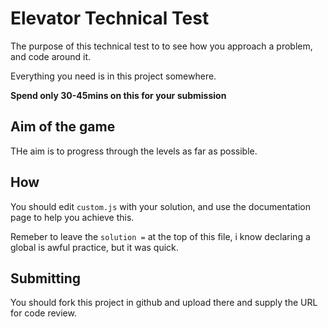 # Elevator Technical Test

The purpose of this technical test to to see how you approach a problem, and code around it.

Everything you need is in this project somewhere.

**Spend only 30-45mins on this for your submission**

## Aim of the game
THe aim is to progress through the levels as far as possible.

## How
You should edit `custom.js` with your solution, and use the documentation page to help you achieve this.

Remeber to leave the `solution =` at the top of this file, i know declaring a global is awful practice, but it was quick.

## Submitting
You should fork this project in github and upload there and supply the URL for code review.